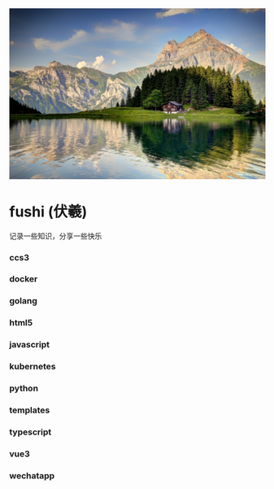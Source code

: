 <img src=".\resource\index.jpg" alt="index" />

# fushi (伏羲)

记录一些知识，分享一些快乐

### ccs3

### docker

### golang

### html5

### javascript

### kubernetes

### python

### templates

### typescript

### vue3

### wechatapp









